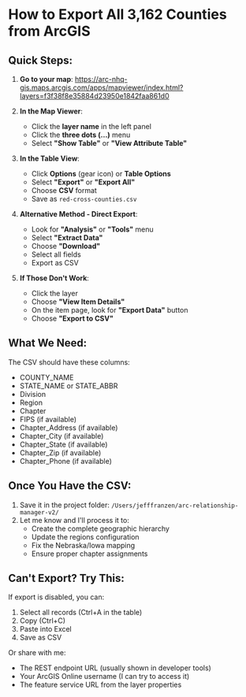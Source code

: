 # How to Export All 3,162 Counties from ArcGIS

## Quick Steps:

1. **Go to your map**: https://arc-nhq-gis.maps.arcgis.com/apps/mapviewer/index.html?layers=f3f38f8e35884d23950e1842faa861d0

2. **In the Map Viewer**:
   - Click the **layer name** in the left panel
   - Click the **three dots (...)** menu
   - Select **"Show Table"** or **"View Attribute Table"**

3. **In the Table View**:
   - Click **Options** (gear icon) or **Table Options**
   - Select **"Export"** or **"Export All"**
   - Choose **CSV** format
   - Save as `red-cross-counties.csv`

4. **Alternative Method - Direct Export**:
   - Look for **"Analysis"** or **"Tools"** menu
   - Select **"Extract Data"** 
   - Choose **"Download"**
   - Select all fields
   - Export as CSV

5. **If Those Don't Work**:
   - Click the layer
   - Choose **"View Item Details"**
   - On the item page, look for **"Export Data"** button
   - Choose **"Export to CSV"**

## What We Need:

The CSV should have these columns:
- COUNTY_NAME
- STATE_NAME or STATE_ABBR
- Division
- Region  
- Chapter
- FIPS (if available)
- Chapter_Address (if available)
- Chapter_City (if available)
- Chapter_State (if available)
- Chapter_Zip (if available)
- Chapter_Phone (if available)

## Once You Have the CSV:

1. Save it in the project folder: `/Users/jefffranzen/arc-relationship-manager-v2/`
2. Let me know and I'll process it to:
   - Create the complete geographic hierarchy
   - Update the regions configuration
   - Fix the Nebraska/Iowa mapping
   - Ensure proper chapter assignments

## Can't Export? Try This:

If export is disabled, you can:
1. Select all records (Ctrl+A in the table)
2. Copy (Ctrl+C)
3. Paste into Excel
4. Save as CSV

Or share with me:
- The REST endpoint URL (usually shown in developer tools)
- Your ArcGIS Online username (I can try to access it)
- The feature service URL from the layer properties